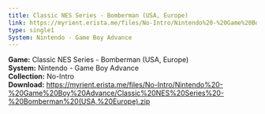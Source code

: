 ```yaml
---
title: Classic NES Series - Bomberman (USA, Europe)
link: https://myrient.erista.me/files/No-Intro/Nintendo%20-%20Game%20Boy%20Advance/Classic%20NES%20Series%20-%20Bomberman%20(USA,%20Europe).zip
type: single1
System: Nintendo - Game Boy Advance
---
```

<b>Game:</b> Classic NES Series - Bomberman (USA, Europe)<br>
<b>System:</b> Nintendo - Game Boy Advance<br>
<b>Collection:</b> No-Intro<br>
<b>Download:</b> https://myrient.erista.me/files/No-Intro/Nintendo%20-%20Game%20Boy%20Advance/Classic%20NES%20Series%20-%20Bomberman%20(USA,%20Europe).zip